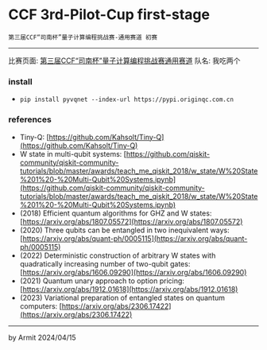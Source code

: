 # CCF 3rd-Pilot-Cup first-stage

    第三届CCF“司南杯”量子计算编程挑战赛-通用赛道 初赛

----

比赛页面: [第三届CCF“司南杯”量子计算编程挑战赛通用赛道](https://learn.originqc.com.cn/zh/contest/list/34/contest:introduction)
队名: 我吃两个  


### install

- `pip install pyvqnet --index-url https://pypi.originqc.com.cn`

### references

- Tiny-Q: [https://github.com/Kahsolt/Tiny-Q](https://github.com/Kahsolt/Tiny-Q)
- W state in multi-qubit systems: [https://github.com/qiskit-community/qiskit-community-tutorials/blob/master/awards/teach_me_qiskit_2018/w_state/W%20State%201%20-%20Multi-Qubit%20Systems.ipynb](https://github.com/qiskit-community/qiskit-community-tutorials/blob/master/awards/teach_me_qiskit_2018/w_state/W%20State%201%20-%20Multi-Qubit%20Systems.ipynb)
- (2018) Efficient quantum algorithms for GHZ and W states: [https://arxiv.org/abs/1807.05572](https://arxiv.org/abs/1807.05572)
- (2020) Three qubits can be entangled in two inequivalent ways: [https://arxiv.org/abs/quant-ph/0005115](https://arxiv.org/abs/quant-ph/0005115)
- (2022) Deterministic construction of arbitrary W states with quadratically increasing number of two-qubit gates: [https://arxiv.org/abs/1606.09290](https://arxiv.org/abs/1606.09290)
- (2021) Quantum unary approach to option pricing: [https://arxiv.org/abs/1912.01618](https://arxiv.org/abs/1912.01618)
- (2023) Variational preparation of entangled states on quantum computers: [https://arxiv.org/abs/2306.17422](https://arxiv.org/abs/2306.17422)

----

by Armit
2024/04/15 
